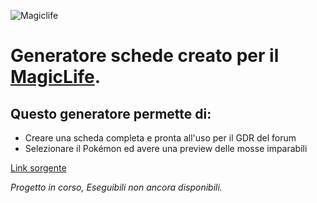 ![Magiclife](https://camo.githubusercontent.com/66608e0ead5011a02e3c8fb9fdad2733b36bc1e7/68747470733a2f2f75706c6f61642e767374616e6365642e636f6d2f696d616765732f323031372f30382f32392f6d48722e706e67)
# Generatore schede creato per il [MagicLife](http://magiclife.forumcommunity.net).

## Questo generatore permette di:
* Creare una scheda completa e pronta all'uso per il GDR del forum
* Selezionare il Pokémon ed avere una preview delle mosse imparabili

[Link sorgente](https://github.com/Bestfast/Generatore_schede)

<i>Progetto in corso, Eseguibili non ancora disponibili.</i>
